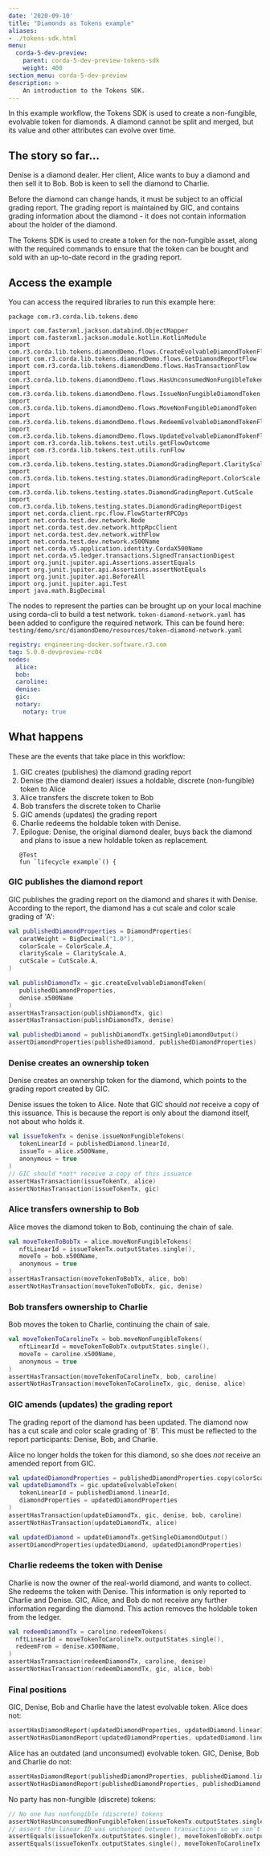 ```yaml
---
date: '2020-09-10'
title: "Diamonds as Tokens example"
aliases:
- ./tokens-sdk.html
menu:
  corda-5-dev-preview:
    parent: corda-5-dev-preview-tokens-sdk
    weight: 400
section_menu: corda-5-dev-preview
description: >
    An introduction to the Tokens SDK.
---
```


In this example workflow, the Tokens SDK is used to create a non-fungible, evolvable token for diamonds. A diamond cannot be split and merged, but its value and other attributes can evolve over time.

## The story so far...

Denise is a diamond dealer. Her client, Alice wants to buy a diamond and then sell it to Bob. Bob is keen to sell the diamond to Charlie.

Before the diamond can change hands, it must be subject to an official grading report. The grading report is maintained by GIC, and contains grading information about the diamond - it does not contain information about the holder of the diamond.

The Tokens SDK is used to create a token for the non-fungible asset, along with the required commands to ensure that the token can be bought and sold with an up-to-date record in the grading report.

## Access the example

You can access the required libraries to run this example here:

```
package com.r3.corda.lib.tokens.demo

import com.fasterxml.jackson.databind.ObjectMapper
import com.fasterxml.jackson.module.kotlin.KotlinModule
import com.r3.corda.lib.tokens.diamondDemo.flows.CreateEvolvableDiamondTokenFlow
import com.r3.corda.lib.tokens.diamondDemo.flows.GetDiamondReportFlow
import com.r3.corda.lib.tokens.diamondDemo.flows.HasTransactionFlow
import com.r3.corda.lib.tokens.diamondDemo.flows.HasUnconsumedNonFungibleTokenFlow
import com.r3.corda.lib.tokens.diamondDemo.flows.IssueNonFungibleDiamondToken
import com.r3.corda.lib.tokens.diamondDemo.flows.MoveNonFungibleDiamondToken
import com.r3.corda.lib.tokens.diamondDemo.flows.RedeemEvolvableDiamondTokenFlow
import com.r3.corda.lib.tokens.diamondDemo.flows.UpdateEvolvableDiamondTokenFlow
import com.r3.corda.lib.tokens.test.utils.getFlowOutcome
import com.r3.corda.lib.tokens.test.utils.runFlow
import com.r3.corda.lib.tokens.testing.states.DiamondGradingReport.ClarityScale
import com.r3.corda.lib.tokens.testing.states.DiamondGradingReport.ColorScale
import com.r3.corda.lib.tokens.testing.states.DiamondGradingReport.CutScale
import com.r3.corda.lib.tokens.testing.states.DiamondGradingReportDigest
import net.corda.client.rpc.flow.FlowStarterRPCOps
import net.corda.test.dev.network.Node
import net.corda.test.dev.network.httpRpcClient
import net.corda.test.dev.network.withFlow
import net.corda.test.dev.network.x500Name
import net.corda.v5.application.identity.CordaX500Name
import net.corda.v5.ledger.transactions.SignedTransactionDigest
import org.junit.jupiter.api.Assertions.assertEquals
import org.junit.jupiter.api.Assertions.assertNotEquals
import org.junit.jupiter.api.BeforeAll
import org.junit.jupiter.api.Test
import java.math.BigDecimal
```

The nodes to represent the parties can be brought up on your local machine using corda-cli to build a test network. `token-diamond-network.yaml` has been added to configure the required network. This can be found here: `testing/demo/src/diamondDemo/resources/token-diamond-network.yaml`

``` Yaml
registry: engineering-docker.software.r3.com
tag: 5.0.0-devpreview-rc04
nodes:
  alice:
  bob:
  caroline:
  denise:
  gic:
  notary:
    notary: true
```

## What happens

These are the events that take place in this workflow:

1. GIC creates (publishes) the diamond grading report
2. Denise (the diamond dealer) issues a holdable, discrete (non-fungible) token to Alice
3. Alice transfers the discrete token to Bob
4. Bob transfers the discrete token to Charlie
5. GIC amends (updates) the grading report
6. Charlie redeems the holdable token with Denise.
7. Epilogue: Denise, the original diamond dealer, buys back the diamond and plans to issue a new holdable token as replacement.

```*/
   @Test
   fun `lifecycle example`() {
```

### GIC publishes the diamond report

GIC publishes the grading report on the diamond and shares it with Denise. According to the report, the diamond has a cut scale and color scale grading of 'A':

``` kotlin
val publishedDiamondProperties = DiamondProperties(
   caratWeight = BigDecimal("1.0"),
   colorScale = ColorScale.A,
   clarityScale = ClarityScale.A,
   cutScale = CutScale.A,
)

val publishDiamondTx = gic.createEvolvableDiamondToken(
   publishedDiamondProperties,
   denise.x500Name
)
assertHasTransaction(publishDiamondTx, gic)
assertHasTransaction(publishDiamondTx, denise)

val publishedDiamond = publishDiamondTx.getSingleDiamondOutput()
assertDiamondProperties(publishedDiamond, publishedDiamondProperties)
```


### Denise creates an ownership token

Denise creates an ownership token for the diamond, which points to the grading report created by GIC.

Denise issues the token to Alice. Note that GIC should *not* receive a copy of this issuance. This is because the report is only about the diamond itself, not about who holds it.

``` kotlin
val issueTokenTx = denise.issueNonFungibleTokens(
   tokenLinearId = publishedDiamond.linearId,
   issueTo = alice.x500Name,
   anonymous = true
)
// GIC should *not* receive a copy of this issuance
assertHasTransaction(issueTokenTx, alice)
assertNotHasTransaction(issueTokenTx, gic)
```

### Alice transfers ownership to Bob

Alice moves the diamond token to Bob, continuing the chain of sale.

``` kotlin
val moveTokenToBobTx = alice.moveNonFungibleTokens(
   nftLinearId = issueTokenTx.outputStates.single(),
   moveTo = bob.x500Name,
   anonymous = true
)
assertHasTransaction(moveTokenToBobTx, alice, bob)
assertNotHasTransaction(moveTokenToBobTx, gic, denise)
```

### Bob transfers ownership to Charlie

Bob moves the token to Charlie, continuing the chain of sale.

```kotlin
val moveTokenToCarolineTx = bob.moveNonFungibleTokens(
   nftLinearId = moveTokenToBobTx.outputStates.single(),
   moveTo = caroline.x500Name,
   anonymous = true
)
assertHasTransaction(moveTokenToCarolineTx, bob, caroline)
assertNotHasTransaction(moveTokenToCarolineTx, gic, denise, alice)
```

### GIC amends (updates) the grading report

The grading report of the diamond has been updated. The diamond now has a cut scale and color scale grading of 'B'. This must be reflected to the report participants: Denise, Bob, and Charlie.

Alice no longer holds the token for this diamond, so she does *not* receive an amended report from GIC.

```kotlin
val updatedDiamondProperties = publishedDiamondProperties.copy(colorScale = ColorScale.B)
val updateDiamondTx = gic.updateEvolvableToken(
   tokenLinearId = publishedDiamond.linearId,
   diamondProperties = updatedDiamondProperties
)
assertHasTransaction(updateDiamondTx, gic, denise, bob, caroline)
assertNotHasTransaction(updateDiamondTx, alice)

val updatedDiamond = updateDiamondTx.getSingleDiamondOutput()
assertDiamondProperties(updatedDiamond, updatedDiamondProperties)
```

### Charlie redeems the token with Denise

Charlie is now the owner of the real-world diamond, and wants to collect. She redeems the token with Denise. This information is only reported to Charlie and Denise. GIC, Alice, and Bob do not receive any further information regarding the diamond. This action removes the holdable token from the ledger.

 ``` kotlin
val redeemDiamondTx = caroline.redeemTokens(
   nftLinearId = moveTokenToCarolineTx.outputStates.single(),
   redeemFrom = denise.x500Name,
)
assertHasTransaction(redeemDiamondTx, caroline, denise)
assertNotHasTransaction(redeemDiamondTx, gic, alice, bob)
```

### Final positions

GIC, Denise, Bob and Charlie have the latest evolvable token. Alice does not:

``` kotlin
assertHasDiamondReport(updatedDiamondProperties, updatedDiamond.linearId, gic, denise, bob, caroline)
assertNotHasDiamondReport(updatedDiamondProperties, updatedDiamond.linearId, alice)
```

Alice has an outdated (and unconsumed) evolvable token. GIC, Denise, Bob and Charlie do not:

``` kotlin
assertHasDiamondReport(publishedDiamondProperties, publishedDiamond.linearId, alice)
assertNotHasDiamondReport(publishedDiamondProperties, publishedDiamond.linearId, gic, denise, bob, caroline)
```

No party has non-fungible (discrete) tokens:

``` kotlin
// No one has nonfungible (discrete) tokens
assertNotHasUnconsumedNonFungibleToken(issueTokenTx.outputStates.single(), gic, denise, alice, bob, caroline)
// assert the linear ID was unchanged between transactions so we son't need to check for unconsumed tokens again
assertEquals(issueTokenTx.outputStates.single(), moveTokenToBobTx.outputStates.single())
assertEquals(issueTokenTx.outputStates.single(), moveTokenToCarolineTx.outputStates.single())
```
